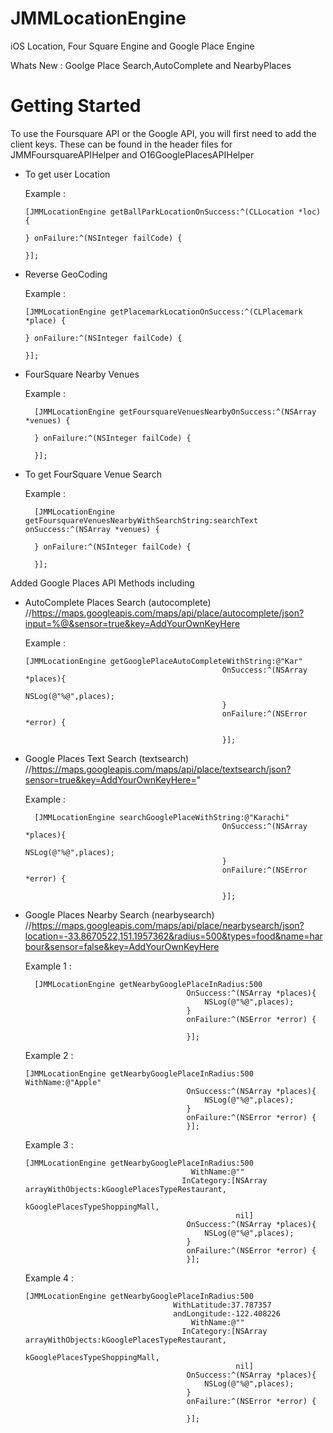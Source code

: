 JMMLocationEngine
=================

iOS Location, Four Square Engine and Google Place Engine

Whats New : Goolge Place Search,AutoComplete and NearbyPlaces

<h1> Getting Started </h1>

To use the Foursquare API or the Google API, you will first need to add the client keys. 
These can be found in the header files for JMMFoursquareAPIHelper and O16GooglePlacesAPIHelper

- To get user Location

  Example : 
  
      [JMMLocationEngine getBallParkLocationOnSuccess:^(CLLocation *loc) {
        
      } onFailure:^(NSInteger failCode) {
      
      }];

- Reverse GeoCoding

  Example : 
  
      [JMMLocationEngine getPlacemarkLocationOnSuccess:^(CLPlacemark *place) {
        
      } onFailure:^(NSInteger failCode) {
        
      }];
    
- FourSquare Nearby Venues

  Example : 
    
        [JMMLocationEngine getFoursquareVenuesNearbyOnSuccess:^(NSArray *venues) {
        
        } onFailure:^(NSInteger failCode) {
        
        }];


- To get FourSquare Venue Search 

  Example : 
  
        [JMMLocationEngine getFoursquareVenuesNearbyWithSearchString:searchText onSuccess:^(NSArray *venues) {
        
        } onFailure:^(NSInteger failCode) {
        
        }];
        
Added Google Places API Methods including 
- AutoComplete Places Search (autocomplete)
  //https://maps.googleapis.com/maps/api/place/autocomplete/json?input=%@&sensor=true&key=AddYourOwnKeyHere
  
  Example : 
  
      [JMMLocationEngine getGooglePlaceAutoCompleteWithString:@"Kar"
                                                  OnSuccess:^(NSArray *places){
                                                      NSLog(@"%@",places);
                                                  }
                                                  onFailure:^(NSError *error) {
        
                                                  }];
                                                  
  
- Google Places Text Search (textsearch)
  //https://maps.googleapis.com/maps/api/place/textsearch/json?sensor=true&key=AddYourOwnKeyHere="

  Example :
  
        [JMMLocationEngine searchGooglePlaceWithString:@"Karachi"
                                                  OnSuccess:^(NSArray *places){
                                                      NSLog(@"%@",places);
                                                  }
                                                  onFailure:^(NSError *error) {
                                                      
                                                  }];

- Google Places Nearby Search (nearbysearch)
  //https://maps.googleapis.com/maps/api/place/nearbysearch/json?location=-33.8670522,151.1957362&radius=500&types=food&name=harbour&sensor=false&key=AddYourOwnKeyHere

  Example 1 : 
        
        [JMMLocationEngine getNearbyGooglePlaceInRadius:500
                                          OnSuccess:^(NSArray *places){
                                              NSLog(@"%@",places);
                                          }
                                          onFailure:^(NSError *error) {
                                              
                                          }];
    
  Example 2 :     
    
      [JMMLocationEngine getNearbyGooglePlaceInRadius:500 WithName:@"Apple"
                                          OnSuccess:^(NSArray *places){
                                              NSLog(@"%@",places);
                                          }
                                          onFailure:^(NSError *error) {
                                          }];
                                          
    
  Example 3 :     
    
      [JMMLocationEngine getNearbyGooglePlaceInRadius:500
                                           WithName:@""
                                         InCategory:[NSArray arrayWithObjects:kGooglePlacesTypeRestaurant,
                                                     kGooglePlacesTypeShoppingMall,
                                                     nil]
                                          OnSuccess:^(NSArray *places){
                                              NSLog(@"%@",places);
                                          }
                                          onFailure:^(NSError *error) {
                                          }];
                                          
                                          
  Example 4 : 
      
      [JMMLocationEngine getNearbyGooglePlaceInRadius:500
                                       WithLatitude:37.787357
                                       andLongitude:-122.408226
                                           WithName:@""
                                         InCategory:[NSArray arrayWithObjects:kGooglePlacesTypeRestaurant,
                                                     kGooglePlacesTypeShoppingMall,
                                                     nil]
                                          OnSuccess:^(NSArray *places){
                                              NSLog(@"%@",places);
                                          }
                                          onFailure:^(NSError *error) {
                                              
                                          }];



